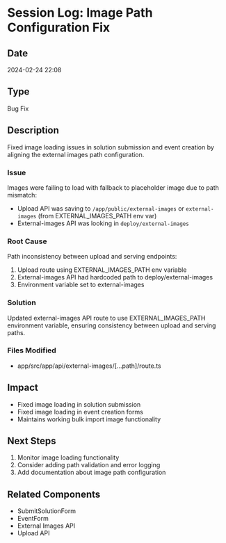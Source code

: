 # Session Log: Image Path Configuration Fix

## Date
2024-02-24 22:08

## Type
Bug Fix

## Description
Fixed image loading issues in solution submission and event creation by aligning the external images path configuration.

### Issue
Images were failing to load with fallback to placeholder image due to path mismatch:
- Upload API was saving to `/app/public/external-images` or `external-images` (from EXTERNAL_IMAGES_PATH env var)
- External-images API was looking in `deploy/external-images`

### Root Cause
Path inconsistency between upload and serving endpoints:
1. Upload route using EXTERNAL_IMAGES_PATH env variable
2. External-images API had hardcoded path to deploy/external-images
3. Environment variable set to external-images

### Solution
Updated external-images API route to use EXTERNAL_IMAGES_PATH environment variable, ensuring consistency between upload and serving paths.

### Files Modified
- app/src/app/api/external-images/[...path]/route.ts

## Impact
- Fixed image loading in solution submission
- Fixed image loading in event creation forms
- Maintains working bulk import image functionality

## Next Steps
1. Monitor image loading functionality
2. Consider adding path validation and error logging
3. Add documentation about image path configuration

## Related Components
- SubmitSolutionForm
- EventForm
- External Images API
- Upload API